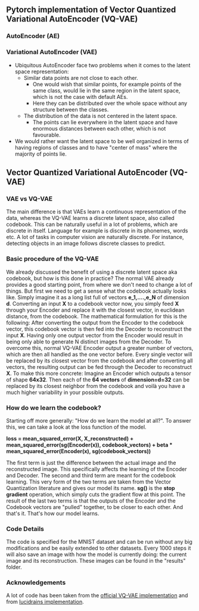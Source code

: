 Pytorch implementation of Vector Quantized Variational AutoEncoder (VQ-VAE)
---------------------------------------------------------------------------

### AutoEncoder (AE)

### Variational AutoEncoder (VAE)
 - Ubiquitous AutoEncoder face two problems when it comes to the latent space representation:
   - Similar data points are not close to each other.
     - One would wish that similar points, for example points of the same class, would lie in the same region in the latent space, which is not the case with default AEs.
     - Here they can be distributed over the whole space without any structure between the classes.
   - The distribution of the data is not centered in the latent space.
     - The points can lie everywhere in the latent space and have enormous distances between each other, which is not favourable.
 - We would rather want the latent space to be well organized in terms of having regions of classes and to have "center of mass" where the majority of points lie.

## Vector Quantized Variational AutoEncoder (VQ-VAE)
### VAE vs VQ-VAE
The main difference is that VAEs learn a continuous representation of the data, whereas the VQ-VAE learns a discrete latent space, also called codebook.
This can be naturally useful in a lot of problems, which are discrete in itself. Language for example is discrete in its phonemes, words etc. 
A lot of tasks in computer vision are naturally discrete. For instance, detecting objects in an image follows discrete classes to predict.

### Basic procedure of the VQ-VAE
We already discussed the benefit of using a discrete latent space aka codebook, but how is this done in practice?
The normal VAE already provides a good starting point, from where we don't need to change a lot of things.
But first we need to get a sense what the codebook actually looks like. Simply imagine it as a long list full of vectors **e_1,....,e_N** of dimension **d**.
Converting an input **X** to a codebook vector now, you simply feed **X** through your Encoder and replace it with the closest vector, in euclidean distance, from the codebook.
The mathematical formulation for this is the following:
<insert formular here>
After converting the output from the Encoder to the codebook vector, this codebook vector is then fed into the Decoder to reconstruct the input **X**.
Having only one output vector from the Encoder would result in being only able to generate N distinct images from the Decoder.
To overcome this, normal VQ-VAE Encoder output a greater number of vectors, which are then all handled as the one vector before.
Every single vector will be replaced by its closest vector from the codebook and after converting all vectors, the resulting output can be fed through the Decoder to reconstruct **X**.
To make this more concrete: Imagine an Encoder which outputs a tensor of shape **64x32**. Then each of the **64 vectors** of **dimension=d=32** can be replaced by its closest neighbor from the codebook
and voilà you have a much higher variability in your possible outputs.

### How do we learn the codebook?
Starting off more generally: "How do we learn the model at all?". To answer this, we can take a look at the loss function of the model.

**loss = mean_squared_error(X, X_reconstructed) + mean_squared_error(sg(Encoder(x)), codebook_vectors) + beta * mean_squared_error(Encoder(x), sg(codebook_vectors))**

The first term is just the difference between the actual image and the reconstructed image. This specifically affects the learning of the Encoder and Decoder.
The second and third term are meant for the codebook learning. This very form of the two terms are taken from the Vector Quantization literature and gives our model its name.
**sg()** is the **stop gradient** operation, which simply cuts the gradient flow at this point. The result of the last two terms is that the outputs of the Encoder and the
Codebook vectors are "pulled" together, to be closer to each other. And that's it. That's how our model learns.

### Code Details
The code is specified for the MNIST dataset and can be run without any big modifications and be easily extended to other datasets. Every 1000 steps it will also save an image with how the model is currently doing: the current image and its reconstruction.
These images can be found in the "results" folder.

### Acknowledgements
A lot of code has been taken from the [official VQ-VAE implementation](https://github.com/ritheshkumar95/pytorch-vqvae) and from [lucidrains implementation](https://github.com/lucidrains/vector-quantize-pytorch).
